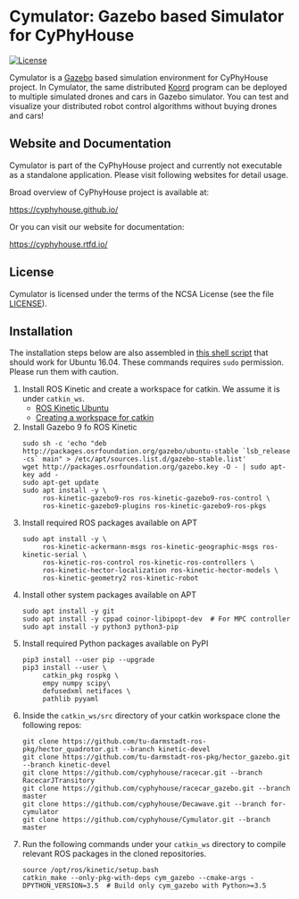 Cymulator: Gazebo based Simulator for CyPhyHouse
================================================

[![License](https://img.shields.io/github/license/cyphyhouse/Cymulator)](LICENSE)

Cymulator is a [Gazebo][url-gazebo] based simulation environment for CyPhyHouse
project. In Cymulator, the same distributed [Koord][url-koord] program can be
deployed to multiple simulated drones and cars in Gazebo simulator. You can test
and visualize your distributed robot control algorithms without buying drones
and cars!

[url-gazebo]: http://gazebosim.org/
[url-koord]: https://github.com/cyphyhouse/KoordLanguage
[url-middleware]: https://github.com/cyphyhouse/CyPyHous3


Website and Documentation
-------------------------

Cymulator is part of the CyPhyHouse project and currently not executable as a
standalone application. Please visit following websites for detail usage.

Broad overview of CyPhyHouse project is available at:

  https://cyphyhouse.github.io/

Or you can visit our website for documentation:

  https://cyphyhouse.rtfd.io/


License
-------

Cymulator is licensed under the terms of the NCSA License (see the file
[LICENSE](LICENSE)).


Installation
------------

The installation steps below are also assembled in [this shell script](./installation/install.sh) that should work for Ubuntu 16.04.
These commands requires `sudo` permission. Please run them with caution.

1. Install ROS Kinetic and create a workspace for catkin. We assume it is under `catkin_ws`.
	- [ROS Kinetic Ubuntu](http://wiki.ros.org/kinetic/Installation/Ubuntu)
	- [Creating a workspace for catkin](http://wiki.ros.org/catkin/Tutorials/create_a_workspace)
1. Install Gazebo 9 fo ROS Kinetic
   ```shell
   sudo sh -c 'echo "deb http://packages.osrfoundation.org/gazebo/ubuntu-stable `lsb_release -cs` main" > /etc/apt/sources.list.d/gazebo-stable.list'
   wget http://packages.osrfoundation.org/gazebo.key -O - | sudo apt-key add -
   sudo apt-get update
   sudo apt install -y \
        ros-kinetic-gazebo9-ros ros-kinetic-gazebo9-ros-control \
        ros-kinetic-gazebo9-plugins ros-kinetic-gazebo9-ros-pkgs
   ```
1. Install required ROS packages available on APT
   ```shell
   sudo apt install -y \
        ros-kinetic-ackermann-msgs ros-kinetic-geographic-msgs ros-kinetic-serial \
        ros-kinetic-ros-control ros-kinetic-ros-controllers \
        ros-kinetic-hector-localization ros-kinetic-hector-models \
        ros-kinetic-geometry2 ros-kinetic-robot
   ```
1. Install other system packages available on APT
   ```shell
   sudo apt install -y git
   sudo apt install -y cppad coinor-libipopt-dev  # For MPC controller
   sudo apt install -y python3 python3-pip
   ```
1. Install required Python packages available on PyPI
   ```shell
   pip3 install --user pip --upgrade
   pip3 install --user \
        catkin_pkg rospkg \
        empy numpy scipy\
        defusedxml netifaces \
        pathlib pyyaml
   ```
1. Inside the `catkin_ws/src` directory of your catkin workspace clone the following repos:
   ```shell
   git clone https://github.com/tu-darmstadt-ros-pkg/hector_quadrotor.git --branch kinetic-devel
   git clone https://github.com/tu-darmstadt-ros-pkg/hector_gazebo.git --branch kinetic-devel
   git clone https://github.com/cyphyhouse/racecar.git --branch RacecarJTransitory
   git clone https://github.com/cyphyhouse/racecar_gazebo.git --branch master
   git clone https://github.com/cyphyhouse/Decawave.git --branch for-cymulator
   git clone https://github.com/cyphyhouse/Cymulator.git --branch master
   ```
1. Run the following commands under your `catkin_ws` directory to compile relevant ROS packages in the cloned repositories.
   ```shell
   source /opt/ros/kinetic/setup.bash
   catkin_make --only-pkg-with-deps cym_gazebo --cmake-args -DPYTHON_VERSION=3.5  # Build only cym_gazebo with Python>=3.5 
   ```
